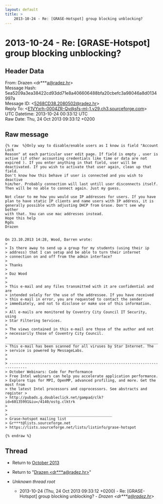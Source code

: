 ```yaml
---
layout: default
title: >
    2013-10-24 - Re: [GRASE-Hotspot] group blocking unblocking?
---
```


# 2013-10-24 - Re: [GRASE-Hotspot] group blocking unblocking?

## Header Data

From: Drazen \<dr***a@radez.hr\><br>
Message Hash: 5ea5209a3ea38422cd93dd71e8a406606488bfa20cbefc3a98046a8d0134997a<br>
Message ID: \<5268CD38.2080502@radez.hr\><br>
Reply To: \<E1VYxrh-0004ZR-Qy@sfs-ml-1.v29.ch3.sourceforge.com\><br>
UTC Datetime: 2013-10-24 00:33:12 UTC<br>
Raw Date: Thu, 24 Oct 2013 09:33:12 +0200<br>

## Raw message

```
{% raw  %}Only way to disable/enable users as I know is field "Account Lock 
Reason" at each particular user edit page. If field is empty , user is 
active (if other accounting credentials like time or data are not 
expired ). If you enter anything in that field, user will be 
deactivated. If you wish to activate that user again, clean up that field.
Don't know how this behave if user is connected and you wish to deactive 
him/her. Probably connection will last untill user disconnects itself. 
Then will be no able to connect again. Just my guess.

Not clear to me how you would use IP addresses for users. If you have 
plan to have static IP clients and name users with IP address, it is 
generally possible with adjusting DHCP from Grase. Don't see why bother 
with that. You can use mac addresses instead.
Hope this help
Rgds
Drazen


On 23.10.2013 14:28, Wood, Darren wrote:
>
> Is there away to send up a group for my students (using their ip 
> address) that I can setup and be able to turn their internet 
> connection on and off from the admin interface?
>
> Thanks
>
> Daz Wood
>
>
> This e-mail and any files transmitted with it are confidential and are 
> intended solely for the use of the addressee. If you have received 
> this e-mail in error, you are requested to contact the sender 
> immediately, and not to disclose or make use of this information.
>
> All e-mails are monitored by Coventry City Council IT Security, using 
> Star Filtering Services.
>
> The views contained in this e-mail are those of the author and not 
> necessarily those of Coventry City Council.
> ______________________________________________________________________
> This e-mail has been scanned for all viruses by Star Internet. The 
> service is powered by MessageLabs.
>
>
> ------------------------------------------------------------------------------
> October Webinars: Code for Performance
> Free Intel webinars can help you accelerate application performance.
> Explore tips for MPI, OpenMP, advanced profiling, and more. Get the most from
> the latest Intel processors and coprocessors. See abstracts and register >
> http://pubads.g.doubleclick.net/gampad/clk?id=60135991&iu=/4140/ostg.clktrk
>
>
> _______________________________________________
> Grase-hotspot mailing list
> Gr***t@lists.sourceforge.net
> https://lists.sourceforge.net/lists/listinfo/grase-hotspot

{% endraw %}
```

## Thread

+ Return to [October 2013](/archive/2013/10)

+ Return to "[Drazen <dr***a<span>@</span>radez.hr>](/authors/dr___a_at_radez_hr)"

+ _Unknown thread root_
  + 2013-10-24 (Thu, 24 Oct 2013 09:33:12 +0200) - Re: [GRASE-Hotspot] group blocking unblocking? - _Drazen \<dr***a@radez.hr\>_

